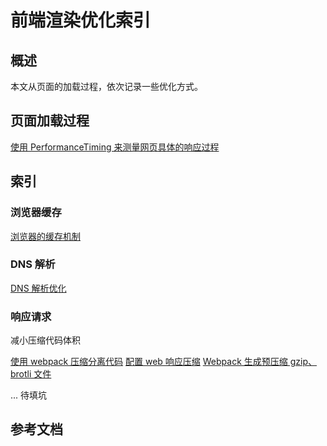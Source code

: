 # 前端渲染优化索引

## 概述

本文从页面的加载过程，依次记录一些优化方式。

## 页面加载过程

[使用 PerformanceTiming 来测量网页具体的响应过程](/article/W_7WWqkw9)

## 索引

### 浏览器缓存

[浏览器的缓存机制](/article/uzeg9BIxa7)

### DNS 解析

[DNS 解析优化](/article/6AiPsRFx7X)

<!-- ### TCP 连接 -->

### 响应请求

减小压缩代码体积

[使用 webpack 压缩分离代码](/article/gQE6otkr_8)
[配置 web 响应压缩](/article/6ALMAsdyR)
[Webpack 生成预压缩 gzip、brotli 文件](/article/rttude2b1)

... 待填坑

## 参考文档